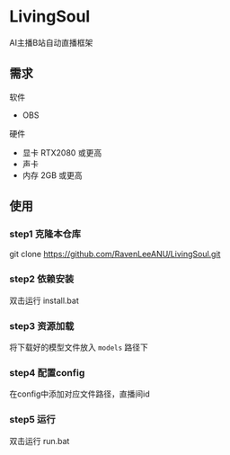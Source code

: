 # LivingSoul
AI主播B站自动直播框架

## 需求

软件
- OBS

硬件
- 显卡 RTX2080 或更高
- 声卡
- 内存 2GB 或更高

## 使用

### step1 克隆本仓库

git clone https://github.com/RavenLeeANU/LivingSoul.git

### step2 依赖安装

双击运行 install.bat

### step3 资源加载

将下载好的模型文件放入 `models` 路径下

### step4 配置config

在config中添加对应文件路径，直播间id

### step5 运行

双击运行 run.bat

